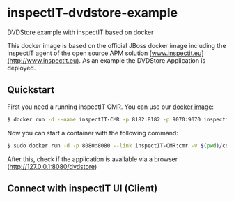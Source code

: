 # inspectIT-dvdstore-example
DVDStore example with inspectIT based on docker

This docker image is based on the official JBoss docker image including the inspectIT agent of the open source APM solution [www.inspectit.eu](http://www.inspectit.eu). As an example the DVDStore Application is deployed.

## Quickstart
First you need a running inspectIT CMR. You can use our [docker image](https://github.com/inspectIT/docker-CMR):

```bash
$ docker run -d --name inspectIT-CMR -p 8182:8182 -p 9070:9070 inspectit/cmr
```

Now you can start a container with the following command:

```bash
$ sudo docker run -d -p 8080:8080 --link inspectIT-CMR:cmr -v $(pwd)/config:/opt/agent/active-config inspectit/dvdstore
```

After this, check if the application is available via a browser (http://127.0.0.1:8080/dvdstore)

## Connect with inspectIT UI (Client)
